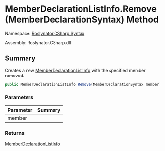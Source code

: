 # MemberDeclarationListInfo\.Remove\(MemberDeclarationSyntax\) Method

Namespace: [Roslynator.CSharp.Syntax](../../README.md)

Assembly: Roslynator\.CSharp\.dll

## Summary

Creates a new [MemberDeclarationListInfo](../README.md) with the specified member removed\.

```csharp
public MemberDeclarationListInfo Remove(MemberDeclarationSyntax member)
```

### Parameters

| Parameter | Summary |
| --------- | ------- |
| member | |

### Returns

[MemberDeclarationListInfo](../README.md)


